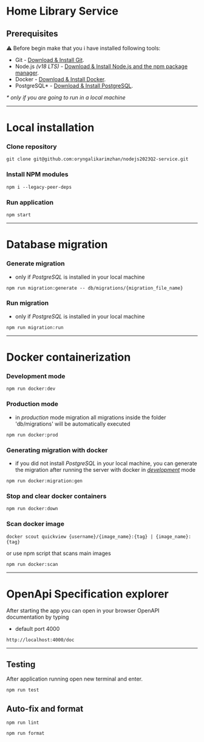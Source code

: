 # Home Library Service

## Prerequisites

:warning: Before begin make that you i have installed following tools:

- Git - [Download & Install Git](https://git-scm.com/downloads).
- Node.js _(v18 LTS)_ - [Download & Install Node.js and the npm package manager](https://nodejs.org/en/download/).
- Docker - [Download & Install Docker](https://www.docker.com/).
- PostgreSQL\* - [Download & Install PostgreSQL](https://www.postgresql.org/download/).

_\* only if you are going to run in a local machine_

---

# Local installation

### Clone repository

```
git clone git@github.com:oryngalikarimzhan/nodejs2023Q2-service.git
```

### Install NPM modules

```
npm i --legacy-peer-deps
```

### Run application

```
npm start
```

---

# Database migration

### Generate migration

- only if _PostgreSQL_ is installed in your local machine

```
npm run migration:generate -- db/migrations/{migration_file_name}
```

### Run migration

- only if _PostgreSQL_ is installed in your local machine

```
npm run migration:run
```

---

# Docker containerization

### Development mode

```
npm run docker:dev
```

### Production mode

- in _production_ mode migration all migrations inside the folder 'db/migrations' will be automatically executed

```
npm run docker:prod
```

### Generating migration with docker

- if you did not install _PostgreSQL_ in your local machine, you can generate the migration after running the server with docker in [_development_](#development-mode) mode

```
npm run docker:migration:gen
```

### Stop and clear docker containers

```
npm run docker:down
```

### Scan docker image

```
docker scout quickview {username}/{image_name}:{tag} | {image_name}:{tag}
```

or use npm script that scans main images

```
npm run docker:scan
```

---

# OpenApi Specification explorer

After starting the app you can open in your browser OpenAPI documentation by typing

- default port 4000

```
http://localhost:4000/doc
```

---

## Testing

After application running open new terminal and enter.

```
npm run test
```

## Auto-fix and format

```
npm run lint
```

```
npm run format
```
